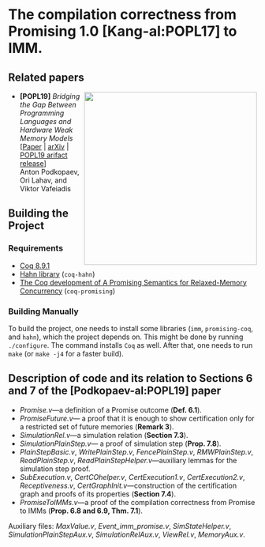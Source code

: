 # The compilation correctness from Promising 1.0 [Kang-al:POPL17] to IMM.

## Related papers
<img align="right" width="350" src="https://github.com/anlun/publicFiles/raw/master/pictures/spider.png">

- **[POPL19]** *Bridging the Gap Between Programming Languages and Hardware Weak Memory Models*
  <br />
  [[Paper](https://doi.org/10.1145/3290382) | [arXiv](https://arxiv.org/abs/1807.07892) |
[POPL19 arifact release](https://doi.org/10.5281/zenodo.1484024)]
  <br />
  Anton Podkopaev, Ori Lahav, and Viktor Vafeiadis

## Building the Project

### Requirements
* [Coq 8.9.1](https://coq.inria.fr)
* [Hahn library](https://github.com/vafeiadis/hahn) (`coq-hahn`)
* [The Coq development of A Promising Semantics for Relaxed-Memory Concurrency](https://github.com/snu-sf/promising-coq/tree/imm) (`coq-promising`)

### Building Manually

To build the project, one needs to install some libraries (`imm`, `promising-coq`, and `hahn`), which the project
depends on. This might be done by running `./configure`.
The command installs `Coq` as well. After that, one needs to run `make` (or `make -j4` for a faster build).

## Description of code and its relation to **Sections 6 and 7** of the **[Podkopaev-al:POPL19]** paper
  - *Promise.v*—a definition of a Promise outcome (**Def. 6.1**).
  - *PromiseFuture.v*— a proof that it is enough to show certification
    only for a restricted set of future memories (**Remark 3**).
  - *SimulationRel.v*—a simulation relation (**Section 7.3**).
  - *SimulationPlainStep.v*— a proof of simulation step (**Prop. 7.8**).
  - *PlainStepBasic.v*,
    *WritePlainStep.v*,
    *FencePlainStep.v*,
    *RMWPlainStep.v*,
    *ReadPlainStep.v*,
    *ReadPlainStepHelper.v*—auxiliary lemmas for the simulation step proof.
  - *SubExecution.v*,
    *CertCOhelper.v*,
    *CertExecution1.v*,
    *CertExecution2.v*,
    *Receptiveness.v*, *CertGraphInit.v*—construction of the certification graph and proofs of its properties (**Section 7.4**).
  - *PromiseToIMMs.v*—a proof of the compilation correctness from Promise to IMMs (**Prop. 6.8 and 6.9, Thm. 7.1**).

Auxiliary files:
*MaxValue.v*,
*Event\_imm\_promise.v*,
*SimStateHelper.v*,
*SimulationPlainStepAux.v*,
*SimulationRelAux.v*,
*ViewRel.v*,
*MemoryAux.v*.
